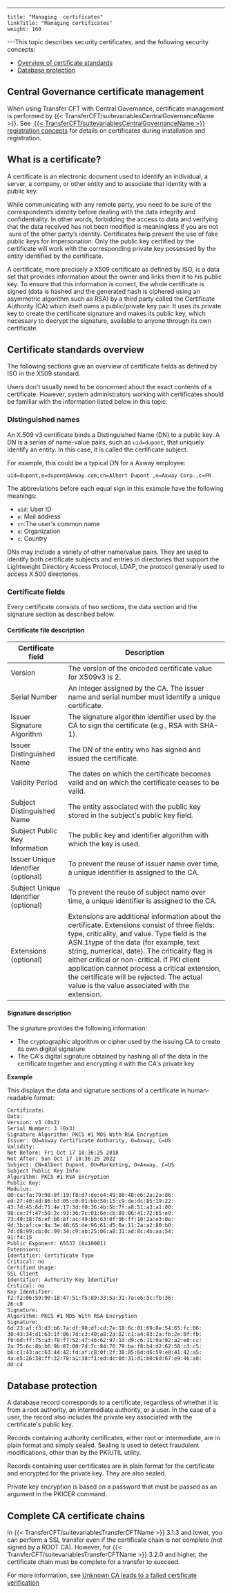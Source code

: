 ---
    title: "Managing  certificates"
    linkTitle: "Managing certificates"
    weight: 160
---<span id="What_you_will_find_in_this_book"></span>This topic
describes security certificates, and the following security concepts:

- [Overview
    of certificate standards](#Overview_of_Certificate_Standards)
- [Database
    protection](#Database_protection)

## Central Governance certificate management

When using Transfer CFT with Central Governance, certificate management is performed by {{< TransferCFT/suitevariablesCentralGovernanceName  >}}. See [ {{< TransferCFT/suitevariablesCentralGovernanceName  >}} registration concepts](../../governance_services_intro/cg_register_overview) for details on certificates during installation and registration.

## What is a certificate?

A certificate is an electronic document used to identify an individual,
a server, a company, or other entity and to associate that identity with
a public key.

While communicating with any remote party, you need to be sure of the
correspondent’s identity before dealing with the data integrity and confidentiality.
In other words, forbidding the access to data and verifying that the data
received has not been modified is meaningless if you are not  sure
of the other party’s identity. Certificates help prevent the use of fake
public keys for impersonation. Only the public key certified by the certificate
will work with the corresponding private key possessed by the entity identified
by the certificate.

A certificate, more precisely a X509 certificate as defined by ISO,
is a data set that provides information about the owner and links them
it to his public key. To ensure that this information is correct, the
whole certificate is signed (data is hashed and the generated hash is
ciphered using an asymmetric algorithm such as RSA) by a third
party called the Certificate Authority (CA) which itself owns a public/private
key pair. It uses its private key to create the certificate signature
and makes its public key, which necessary to decrypt the signature, available
to anyone through its own certificate.

<span id="Overview_of_Certificate_Standards"></span>

## Certificate standards overview

The following sections give an overview of certificate fields as defined
by ISO in the X509 standard.

Users don't usually need to be concerned about
the exact contents of a certificate. However, system administrators working
with certificates should be familiar with the information listed below
in this topic.

### Distinguished names

An X.509 v3 certificate binds a Distinguished Name
(DN) to a public key. A DN is a series of name-value pairs,
such as `uid=dupont`, that uniquely identify an entity. In
this case, it is called the certificate
subject.

For example, this could be a typical DN for a Axway employee:

`uid=dupont,e=dupont@Axway.com,cn=Albert Dupont ,o=Axway Corp.,c=FR`

The abbreviations before each equal sign in this example have the following
meanings:

- `uid`:
    User ID
- `e`:
    Mail address
- `cn`:The
    user's common name
- `o`:
    Organization
- `c`:
    Country

DNs may include a variety of other name/value pairs. They are used to
identify both certificate subjects and entries in directories that support
the Lightweight Directory
Access Protocol,
LDAP, the protocol generally used to access X.500 directories.

<span id="Certificate_fields"></span>

### Certificate fields

Every certificate consists of two sections, the data section and the
signature section as described below.

#### Certificate file description


| Certificate field  | Description  |
| --- | --- |
| Version  | The version of the encoded certificate value for X509v3 is 2.  |
| Serial Number  | An integer assigned by the CA. The issuer name and serial number must identify a unique certificate.  |
| Issuer Signature Algorithm  | The signature algorithm identifier used by the CA to sign the certificate (e.g., RSA with SHA-1).  |
| Issuer Distinguished Name | The DN of the entity who has signed and issued the certificate.  |
| Validity Period  | The dates on which the certificate becomes valid and on which the certificate ceases to be valid.  |
| Subject Distinguished Name  | The entity associated with the public key stored in the subject's public key field.  |
| Subject Public Key Information  | The public key and identifier algorithm with which the key is used.  |
| Issuer Unique Identifier (optional)  | To prevent the reuse of issuer name over time, a unique identifier is assigned to the CA.  |
| Subject Unique Identifier (optional)  | To prevent the reuse of subject name over time, a unique identifier is assigned to the CA.  |
| Extensions (optional)  | Extensions are additional information about the certificate. Extensions consist of three fields: type, criticality, and value. Type field is the ASN.1type of the data (for example, text string, numerical, date). The criticality flag is either critical or non-critical. If PKI client application cannot process a critical extension, the certificate will be rejected. The actual value is the value associated with the extension.  |


#### Signature description

The signature provides the following information:

- The cryptographic
    algorithm or cipher used by the issuing CA to create its own digital signature
- The CA's digital
    signature obtained by hashing all of the data in the certificate together
    and encrypting it with the CA's private key

****Example****

This displays the data and signature sections of a certificate in human-readable
format:

```
Certificate:
Data:
Version: v3 (0x2)
Serial Number: 3 (0x3)
Signature Algorithm: PKCS #1 MD5 With RSA Encryption
Issuer: OU=Axway Certificate Authority, O=Axway, C=US
Validity:
Not Before: Fri Oct 17 18:36:25 2018
Not After: Sun Oct 17 18:36:25 2022
Subject: CN=Albert Dupont, OU=Marketing, O=Axway, C=US
Subject Public Key Info:
Algorithm: PKCS #1 RSA Encryption
Public Key:
Modulus:
00:ca:fa:79:98:8f:19:f8:d7:de:e4:49:80:48:e6:2a:2a:86:
ed:27:40:4d:86:b3:05:c0:01:bb:50:15:c9:de:dc:85:19:22:
43:7d:45:6d:71:4e:17:3d:f0:36:4b:5b:7f:a8:51:a3:a1:00:
98:ce:7f:47:50:2c:93:36:7c:01:6e:cb:89:06:41:72:b5:e9:
73:49:38:76:ef:b6:8f:ac:49:bb:63:0f:9b:ff:16:2a:e3:0e:
9d:3b:af:ce:9a:3e:48:65:de:96:61:d5:0a:11:2a:a2:80:b0:
7d:d8:99:cb:0c:99:34:c9:ab:25:06:a8:31:ad:8c:4b:aa:54:
91:f4:15
Public Exponent: 65537 (0x10001)
Extensions:
Identifier: Certificate Type
Critical: no
Certified Usage:
SSL Client
Identifier: Authority Key Identifier
Critical: no
Key Identifier:
f2:f2:06:59:90:18:47:51:f5:89:33:5a:31:7a:e6:5c:fb:36:
26:c9
Signature:
Algorithm: PKCS #1 MD5 With RSA Encryption
Signature:
6d:23:af:f3:d3:b6:7a:df:90:df:cd:7e:18:6c:01:69:8e:54:65:fc:06:
30:43:34:d1:63:1f:06:7d:c3:40:a8:2a:82:c1:a4:83:2a:fb:2e:8f:fb:
f0:6d:ff:75:a3:78:f7:52:47:46:62:97:1d:d9:c6:11:0a:02:a2:e0:cc:
2a:75:6c:8b:b6:9b:87:00:7d:7c:84:76:79:ba:f8:b4:d2:62:58:c3:c5:
b6:c1:43:ac:63:44:42:fd:af:c8:0f:2f:38:85:6d:d6:59:e8:41:42:a5:
4a:e5:26:38:ff:32:78:a1:38:f1:ed:dc:0d:31:d1:b0:6d:67:e9:46:a8:
dd:c4
```
<span id="Database_protection"></span>

## Database protection

A database record corresponds to a certificate, regardless of whether
it is from a root authority, an intermediate authority, or a user. In
the case of a user, the record also includes the private key associated
with the certificate's public key.

Records containing authority certificates, either root or intermediate,
are in plain format and simply sealed. Sealing is used to detect fraudulent
modifications, other than by the PKIUTIL utility.

Records containing user certificates are in plain format for the certificate
and encrypted for the private key. They are also sealed.

Private key encryption is based on a password that must be passed as
an argument in the PKICER command.

## Complete CA certificate chains

In {{< TransferCFT/suitevariablesTransferCFTName  >}} 3.1.3 and lower, you can perform a SSL transfer even if the certificate chain is not complete (not signed by a ROOT CA). However, for {{< TransferCFT/suitevariablesTransferCFTName  >}} 3.2.0 and higher, the certificate chain must be complete for a transfer to succeed.

For more information, see [Unknown CA leads to a failed certificate verification](../../troubleshoot_intro/admin_troubleshooting_server/troubleshoot_security#Unknown)

